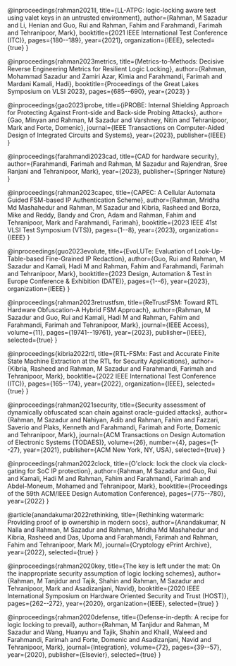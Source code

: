 @inproceedings{rahman2021ll,
  title={LL-ATPG: logic-locking aware test using valet keys in an untrusted environment},
  author={Rahman, M Sazadur and Li, Henian and Guo, Rui and Rahman, Fahim and Farahmandi, Farimah and Tehranipoor, Mark},
  booktitle={2021 IEEE International Test Conference (ITC)},
  pages={180--189},
  year={2021},
  organization={IEEE},
  selected={true}
}

@inproceedings{rahman2023metrics,
  title={Metrics-to-Methods: Decisive Reverse Engineering Metrics for Resilient Logic Locking},
  author={Rahman, Mohammad Sazadur and Zamiri Azar, Kimia and Farahmandi, Farimah and Mardani Kamali, Hadi},
  booktitle={Proceedings of the Great Lakes Symposium on VLSI 2023},
  pages={685--690},
  year={2023}
}

@inproceedings{gao2023iprobe,
  title={iPROBE: Internal Shielding Approach for Protecting Against Front-side and Back-side Probing Attacks},
  author={Gao, Minyan and Rahman, M Sazadur and Varshney, Nitin and Tehranipoor, Mark and Forte, Domenic},
  journal={IEEE Transactions on Computer-Aided Design of Integrated Circuits and Systems},
  year={2023},
  publisher={IEEE}
}

@inproceedings{farahmandi2023cad,
  title={CAD for hardware security},
  author={Farahmandi, Farimah and Rahman, M Sazadur and Rajendran, Sree Ranjani and Tehranipoor, Mark},
  year={2023},
  publisher={Springer Nature}
}

@inproceedings{rahman2023capec,
  title={CAPEC: A Cellular Automata Guided FSM-based IP Authentication Scheme},
  author={Rahman, Mridha Md Mashahedur and Rahman, M Sazadur and Kibria, Rasheed and Borza, Mike and Reddy, Bandy and Cron, Adam and Rahman, Fahim and Tehranipoor, Mark and Farahmandi, Farimah},
  booktitle={2023 IEEE 41st VLSI Test Symposium (VTS)},
  pages={1--8},
  year={2023},
  organization={IEEE}
}

@inproceedings{guo2023evolute,
  title={EvoLUTe: Evaluation of Look-Up-Table-based Fine-Grained IP Redaction},
  author={Guo, Rui and Rahman, M Sazadur and Kamali, Hadi M and Rahman, Fahim and Farahmandi, Farimah and Tehranipoor, Mark},
  booktitle={2023 Design, Automation \& Test in Europe Conference \& Exhibition (DATE)},
  pages={1--6},
  year={2023},
  organization={IEEE}
}


@inproceedings{rahman2023retrustfsm,
  title={ReTrustFSM: Toward RTL Hardware Obfuscation-A Hybrid FSM Approach},
  author={Rahman, M Sazadur and Guo, Rui and Kamali, Hadi M and Rahman, Fahim and Farahmandi, Farimah and Tehranipoor, Mark},
  journal={IEEE Access},
  volume={11},
  pages={19741--19761},
  year={2023},
  publisher={IEEE},
  selected={true}
}

@inproceedings{kibria2022rtl,
  title={RTL-FSMx: Fast and Accurate Finite State Machine Extraction at the RTL for Security Applications},
  author={Kibria, Rasheed and Rahman, M Sazadur and Farahmandi, Farimah and Tehranipoor, Mark},
  booktitle={2022 IEEE International Test Conference (ITC)},
  pages={165--174},
  year={2022},
  organization={IEEE},
  selected={true}
}

@inproceedings{rahman2021security,
  title={Security assessment of dynamically obfuscated scan chain against oracle-guided attacks},
  author={Rahman, M Sazadur and Nahiyan, Adib and Rahman, Fahim and Fazzari, Saverio and Plaks, Kenneth and Farahmandi, Farimah and Forte, Domenic and Tehranipoor, Mark},
  journal={ACM Transactions on Design Automation of Electronic Systems (TODAES)},
  volume={26},
  number={4},
  pages={1--27},
  year={2021},
  publisher={ACM New York, NY, USA},
  selected={true}
}

@inproceedings{rahman2022clock,
  title={O'clock: lock the clock via clock-gating for SoC IP protection},
  author={Rahman, M Sazadur and Guo, Rui and Kamali, Hadi M and Rahman, Fahim and Farahmandi, Farimah and Abdel-Moneum, Mohamed and Tehranipoor, Mark},
  booktitle={Proceedings of the 59th ACM/IEEE Design Automation Conference},
  pages={775--780},
  year={2022}
}

@article{anandakumar2022rethinking,
  title={Rethinking watermark: Providing proof of ip ownership in modern socs},
  author={Anandakumar, N Nalla and Rahman, M Sazadur and Rahman, Mridha Md Mashahedur and Kibria, Rasheed and Das, Upoma and Farahmandi, Farimah and Rahman, Fahim and Tehranipoor, Mark M},
  journal={Cryptology ePrint Archive},
  year={2022},
  selected={true}
}

@inproceedings{rahman2020key,
  title={The key is left under the mat: On the inappropriate security assumption of logic locking schemes},
  author={Rahman, M Tanjidur and Tajik, Shahin and Rahman, M Sazadur and Tehranipoor, Mark and Asadizanjani, Navid},
  booktitle={2020 IEEE International Symposium on Hardware Oriented Security and Trust (HOST)},
  pages={262--272},
  year={2020},
  organization={IEEE},
  selected={true}
}

@inproceedings{rahman2020defense,
  title={Defense-in-depth: A recipe for logic locking to prevail},
  author={Rahman, M Tanjidur and Rahman, M Sazadur and Wang, Huanyu and Tajik, Shahin and Khalil, Waleed and Farahmandi, Farimah and Forte, Domenic and Asadizanjani, Navid and Tehranipoor, Mark},
  journal={Integration},
  volume={72},
  pages={39--57},
  year={2020},
  publisher={Elsevier},
  selected={true}
}
